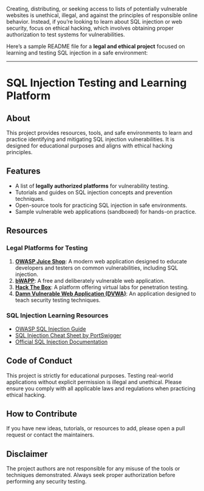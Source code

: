 Creating, distributing, or seeking access to lists of potentially vulnerable websites is unethical, illegal, and against the principles of responsible online behavior. Instead, if you’re looking to learn about SQL injection or web security, focus on ethical hacking, which involves obtaining proper authorization to test systems for vulnerabilities.

Here’s a sample README file for a **legal and ethical project** focused on learning and testing SQL injection in a safe environment:

---

# SQL Injection Testing and Learning Platform

## About
This project provides resources, tools, and safe environments to learn and practice identifying and mitigating SQL injection vulnerabilities. It is designed for educational purposes and aligns with ethical hacking principles.

## Features
- A list of **legally authorized platforms** for vulnerability testing.
- Tutorials and guides on SQL injection concepts and prevention techniques.
- Open-source tools for practicing SQL injection in safe environments.
- Sample vulnerable web applications (sandboxed) for hands-on practice.

## Resources
### Legal Platforms for Testing
1. **[OWASP Juice Shop](https://owasp.org/www-project-juice-shop/)**: A modern web application designed to educate developers and testers on common vulnerabilities, including SQL injection.
2. **[bWAPP](http://www.itsecgames.com/)**: A free and deliberately vulnerable web application.
3. **[Hack The Box](https://www.hackthebox.com/)**: A platform offering virtual labs for penetration testing.
4. **[Damn Vulnerable Web Application (DVWA)](http://www.dvwa.co.uk/)**: An application designed to teach security testing techniques.

### SQL Injection Learning Resources
- [OWASP SQL Injection Guide](https://owasp.org/www-community/attacks/SQL_Injection)
- [SQL Injection Cheat Sheet by PortSwigger](https://portswigger.net/web-security/sql-injection/cheat-sheet)
- [Official SQL Injection Documentation](https://www.sql-injection.net/)

## Code of Conduct
This project is strictly for educational purposes. Testing real-world applications without explicit permission is illegal and unethical. Please ensure you comply with all applicable laws and regulations when practicing ethical hacking.

## How to Contribute
If you have new ideas, tutorials, or resources to add, please open a pull request or contact the maintainers.

## Disclaimer
The project authors are not responsible for any misuse of the tools or techniques demonstrated. Always seek proper authorization before performing any security testing.
